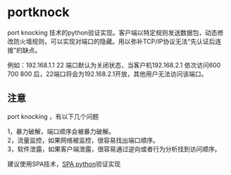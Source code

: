 # portknock
 port knocking 技术的python验证实现。客户端以特定规则发送数据包，动态修改防火墙规则，可以实现对端口的隐藏。用以弥补TCP/IP协议无法“先认证后连接”的缺点。<br>

 例如：192.168.1.1 22 端口默认为关闭状态，当客户机192.168.2.1 依次访问600 700 800 后，22端口将会为192.168.2.1开放，其他用户无法访问该端口。

 ## 注意
port knocking ，有以下几个问题 

1，暴力破解，端口顺序会被暴力破解。 <br>
2，流量监控，如果网络被监控，很容易找出端口顺序。 <br>
3，软件泄露，如果客户端泄露，很容易通过逆向或者行为分析找到访问顺序。 <br>

建议使用SPA技术，[SPA python](https://github.com/small-eight/spa)验证实现
